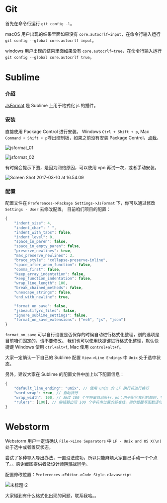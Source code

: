 # Git
首先在命令行运行 `git config -l`。

macOS 用户出现的结果里面如果没有 `core.autocrlf=input`，在命令行输入运行 `git config --global core.autocrlf input`。

windows 用户出现的结果里面如果没有 `core.autocrlf=true`，在命令行输入运行 `git config --global core.autocrlf true`。

# Sublime
### 介绍
[JsFormat](https://github.com/jdc0589/JsFormat) 是 Sublime 上用于格式化 js 的插件。

### 安装
直接使用 Package Control 进行安装。 Windows `Ctrl + Shift + p`, Mac `Command + Shift + p`呼出控制板，如果之前没有安装 Package Control，[点我](https://packagecontrol.io/installation)。

![jsformat_01](https://ww3.sinaimg.cn/large/006tKfTcly1fdh3pe3vwxj30g20b5aao.jpg)

![jsformat_02](https://ww1.sinaimg.cn/large/006tKfTcly1fdh3pgocfkj30fm09t0th.jpg)



有时候会提示下图，是因为网络原因，可以使用 vpn 再试一次，或者手动安装。

![Screen Shot 2017-03-10 at 16.54.09](https://ww2.sinaimg.cn/large/006tKfTcly1fdhuybxvuhj30bx05x0t3.jpg)

### 配置

配置文件在 `Preferences->Package Settings->JsFormat` 下，你可以通过修改 `Settings - User` 去修改配置。
目前咱们项目的配置：

```javascript
{
    "indent_size": 4,
    "indent_char": " ",
    "indent_with_tabs": false,
    "indent_level": 0,
    "space_in_paren": false,
    "space_in_empty_paren": false,
    "preserve_newlines": true,
    "max_preserve_newlines": 3,
    "brace_style": "collapse-preserve-inline",
    "space_after_anon_function": false,
    "comma_first": false,
    "keep_array_indentation": false,
    "keep_function_indentation": false,
    "wrap_line_length": 100,
    "break_chained_methods": false,
    "unescape_strings": false,
    "end_with_newline": true,

    "format_on_save": false,
    "jsbeautifyrc_files": false,
    "ignore_sublime_settings": false,
    "format_on_save_extensions": ["es6", "js", "json"]
}
```

`format_on_save` 可以自行设置是否保存的时候自动进行格式化整理，别的选项是目前咱们固定的，请不要修改。
我们也可以使用快捷键进行格式化整理，默认快捷键 Windows 使用 `ctrl+alt+f`, Mac 使用 `control+alt+f`。


大家一定确认一下自己的 Sublime 配置 `View->Line Endings` 中 `Unix` 处于选中状态。

另外，建议大家在 Sublime 的配置文件中加上以下配置信息：

```javascript
{
    "default_line_ending": "unix", // 使用 unix 的 LF 换行符进行换行
    "word_wrap": true, // 自动折行
    "wrap_width": 100, // 超过 100 个字符串自动折行，ps：用于配合我们的规则，字符串不用换行。
    "rulers": [100], // 编辑器出现 100 个字符串位置的基准线，用作提醒写函数语句时注意换行。
}
```

# Webstorm
Webstorm 用户一定请确认 `File->Line Separators` 中 `LF - Unix and OS X(\n)` 处于选中或者置灰状态。

尝试了多种导入导出办法，一直没法成功，所以只能麻烦大家自己手动一个个点了。。感谢截图提供者及设计师[阴璐斌同学](https://github.com/yinlubin1989)。

配置修改位置：`Preferences->Editor->Code Style->Javascript`

![未标题-2](https://ww3.sinaimg.cn/large/006tKfTcly1fdhkm20reyj30ux0x9dmo.jpg)

大家碰到有什么格式化出现的问题，联系我哈。。
